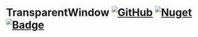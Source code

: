 # TransparentWindow [![GitHub](https://img.shields.io/github/license/usaginya/NotepadPlusPlusPlugins.svg?style=flat-square)](https://github.com/usaginya/NotepadPlusPlusPlugins/blob/master/TransparentWindow/LICENSE) [![Nuget](https://img.shields.io/nuget/v/DllExport.svg?label=DllExport&style=flat-square)](https://github.com/3F/DllExport) [![Badge](https://img.shields.io/badge/.net%20framework-3.5-865FC5.svg?style=flat-square)](#)
